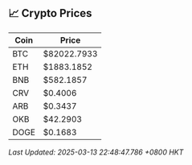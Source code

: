 ## 📈 Crypto Prices

| Coin | Price |
| ---- | ----- |
| BTC | $82022.7933 |
| ETH | $1883.1852 |
| BNB | $582.1857 |
| CRV | $0.4006 |
| ARB | $0.3437 |
| OKB | $42.2903 |
| DOGE | $0.1683 |

_Last Updated: 2025-03-13 22:48:47.786 +0800 HKT_
